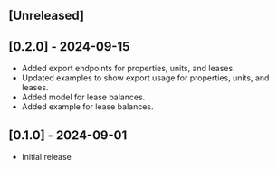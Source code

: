 ## [Unreleased]

## [0.2.0] - 2024-09-15

- Added export endpoints for properties, units, and leases.
- Updated examples to show export usage for properties, units, and leases.
- Added model for lease balances.
- Added example for lease balances.

## [0.1.0] - 2024-09-01

- Initial release
